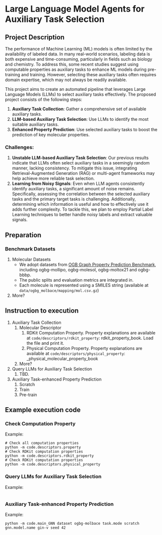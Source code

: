 # Large Language Model Agents for Auxiliary Task Selection

## Project Description

The performance of Machine Learning (ML) models is often limited by the availability of labeled data. 
In many real-world scenarios, labeling data is both expensive and time-consuming, particularly 
in fields such as biology and chemistry. 
To address this, some recent studies suggest using computable properties as auxiliary tasks to 
enhance ML models during pre-training and training. 
However, selecting these auxiliary tasks often requires domain expertise, which may not always 
be readily available.

This project aims to create an automated pipeline that leverages Large Language Models (LLMs) 
to select auxiliary tasks effectively. 
The proposed project consists of the following steps:
1. **Auxiliary Task Collection**: 
   Gather a comprehensive set of available auxiliary tasks.
2. **LLM-based Auxiliary Task Selection**:
   Use LLMs to identify the most suitable auxiliary tasks.
3. **Enhanced Property Prediction**: 
   Use selected auxiliary tasks to boost the prediction of key molecular properties. 

### Challenges:

1. **Unstable LLM-based Auxiliary Task Selection**:
   Our previous results indicate that LLMs often select auxiliary tasks in a seemingly random manner, 
   lacking consistency. 
   To mitigate this issue, integrating Retrieval-Augmented Generation (RAG) or 
   multi-agent frameworks may help achieve more reliable task selection.
2. **Learning from Noisy Signals**: 
   Even when LLM agents consistently identify auxiliary tasks, a significant amount of noise remains. 
   Specifically, assessing the correlation between the selected auxiliary tasks and the primary 
   target tasks is challenging. 
   Additionally, determining which information is useful and how to effectively use it adds further complexity. 
   To tackle this, we plan to employ Partial Label Learning techniques to better handle noisy labels 
   and extract valuable signals.


## Preparation

### Benchmark Datasets

1. Molecular Datasets
   - We adopt datasets from [OGB Graph Property Prediction Benchmark](https://ogb.stanford.edu/docs/graphprop/), including ogbg-mollipo, ogbg-molesol, ogbg-moltox21 and ogbg-bbbp.
   - The public splits and evaluation metrics are integrated in. 
   - Each molecule is represented using a SMILES string (available at `data/ogbg_molbace/mapping/mol.csv.gz`)
2. More?


## Instruction to execution

1. Auxiliary Task Collection
   1. Molecular Descriptor
      1. RDKit Computation Property. 
         Property explanations are available at `code/descriptors/rdkit_property`: rdkit_property_book. 
         Load the file and print it. 
      2. Physical Computation Property. 
         Property explanations are available at `code/descriptors/physical_property`: _physical_molecular_property_book
   2. More?
2. Query LLMs for Auxiliary Task Selection
   1. TBD. 
3. Auxiliary Task-enhanced Property Prediction
   1. Scratch
   2. Train
   3. Pre-train


## Example execution code

### Check Computation Property
Example: 
```
# Check all computation properties
python -m code.descriptors.property
# Check RDKit computation properties
python -m code.descriptors.rdkit_property
# Check RDKit computation properties
python -m code.descriptors.physical_property
```

### Query LLMs for Auxiliary Task Selection
Example: 
```
```

### Auxiliary Task-enhanced Property Prediction
Example: 
```
python -m code.main_GNN dataset ogbg-molbace task.mode scratch gnn.model.name gin-v seed 42
```